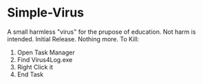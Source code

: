 # Simple-Virus
A small harmless "virus" for the prupose of education. Not harm is intended.
Initial Release. Nothing more. To Kill:
1. Open Task Manager
2. Find Virus4Log.exe
3. Right Click it
4. End Task
